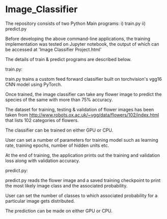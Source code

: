 # Image_Classifier
The repository consists of two Python Main programs:
i) train.py
ii) predict.py

Before developing the above command-line applications, the training implementation was tested on Jupyter notebook, 
the output of which can be accessed at 'Image Classifier Project.html'

The details of train & predict programs are described below.

train.py:

train.py trains a custom feed forward classifier built on torchvision's vgg16 CNN model using PyTorch. 

Once trained, the image classifier can take any flower image to predict the species of the same with more than 75% accuracy. 

The dataset for training, testing & validation of flower images has been taken from 
http://www.robots.ox.ac.uk/~vgg/data/flowers/102/index.html that lists 102 categories of flowers.

The classifier can be trained on either GPU or CPU. 

User can set a number of parameters for training model such as learning rate, training epochs, 
number of hidden units etc.

At the end of training, the application prints out the training and validation loss along with validation accuracy.

predict.py:

predict.py reads the flower image and a saved training checkpoint to print the most likely image class and the associated probability.

User can set the number of classes to which associated probability for a particular image gets distributed.

The prediction can be made on either GPU or CPU.
